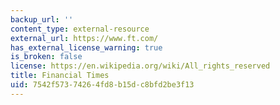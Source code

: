 ```yaml
---
backup_url: ''
content_type: external-resource
external_url: https://www.ft.com/
has_external_license_warning: true
is_broken: false
license: https://en.wikipedia.org/wiki/All_rights_reserved
title: Financial Times
uid: 7542f573-7426-4fd8-b15d-c8bfd2be3f13
---
```

